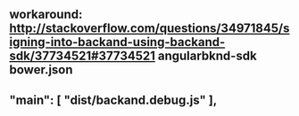 workaround: http://stackoverflow.com/questions/34971845/signing-into-backand-using-backand-sdk/37734521#37734521
angularbknd-sdk bower.json
---------------------------------
"main": [
    "dist/backand.debug.js"
  ],
----------------------------------